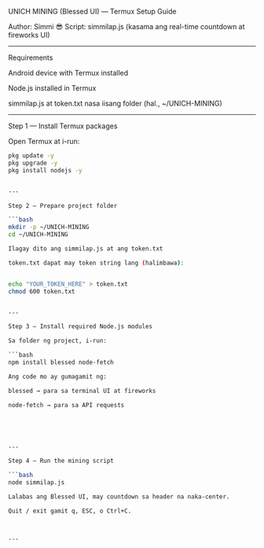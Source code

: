 UNICH MINING (Blessed UI) — Termux Setup Guide

Author: Simmi 😎
Script: simmilap.js (kasama ang real-time countdown at fireworks UI)


---

Requirements

Android device with Termux installed

Node.js installed in Termux

simmilap.js at token.txt nasa iisang folder (hal., ~/UNICH-MINING)



---

Step 1 — Install Termux packages

Open Termux at i-run:

```bash
pkg update -y
pkg upgrade -y
pkg install nodejs -y


---

Step 2 — Prepare project folder

```bash
mkdir -p ~/UNICH-MINING
cd ~/UNICH-MINING

Ilagay dito ang simmilap.js at ang token.txt

token.txt dapat may token string lang (halimbawa):


echo "YOUR_TOKEN_HERE" > token.txt
chmod 600 token.txt


---

Step 3 — Install required Node.js modules

Sa folder ng project, i-run:

```bash
npm install blessed node-fetch

Ang code mo ay gumagamit ng:

blessed → para sa terminal UI at fireworks

node-fetch → para sa API requests





---

Step 4 — Run the mining script

```bash
node simmilap.js

Lalabas ang Blessed UI, may countdown sa header na naka-center.

Quit / exit gamit q, ESC, o Ctrl+C.



---
